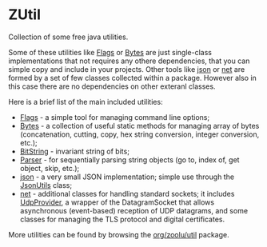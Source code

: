 # ZUtil

Collection of some free java utilities.

Some of these utilities like [Flags](https://github.com/zoolu-org/zutil/blob/main/src/org/zoolu/util/Flags.java) or [Bytes](https://github.com/zoolu-org/zutil/blob/main/src/org/zoolu/util/Bytes.java) are just single-class implementations that not requires any othere dependencies, that you can simple copy and include in your projects.
Other tools like [json](https://github.com/zoolu-org/zutil/tree/main/src/org/zoolu/util/json) or [net](https://github.com/zoolu-org/zutil/tree/main/src/org/zoolu/net) are formed by a set of few classes collected within a package. However also in this case there are no dependencies on other exteranl classes.

Here is a brief list of the main included utilities:
* [Flags](https://github.com/zoolu-org/zutil/blob/main/src/org/zoolu/util/Flags.java) - a simple tool for managing command line options;
* [Bytes](https://github.com/zoolu-org/zutil/blob/main/src/org/zoolu/util/Bytes.java) - a collection of useful static methods for managing array of bytes (concatenation, cutting, copy, hex string conversion, integer conversion, etc.);
* [BitString](https://github.com/zoolu-org/zutil/blob/main/src/org/zoolu/util/BitString.java) - invariant string of bits;
* [Parser](https://github.com/zoolu-org/zutil/blob/main/src/org/zoolu/util/Parser.java) - for sequentially parsing string objects (go to, index of, get object, skip, etc.);
* [json](https://github.com/zoolu-org/zutil/tree/main/src/org/zoolu/util/json) - a very small JSON implementation; simple use through the [JsonUtils](https://github.com/zoolu-org/zutil/blob/main/src/org/zoolu/util/json/JsonUtils.java) class;
* [net](https://github.com/zoolu-org/zutil/tree/main/src/org/zoolu/net) - additional classes for handling standard sockets; it includes [UdpProvider](https://github.com/zoolu-org/zutil/blob/main/src/org/zoolu/net/UdpProvider.java), a wrapper of the DatagramSocket that allows asynchronous (event-based) reception of UDP datagrams, and some classes for managing the TLS protocol and digital certificates.

More utilities can be found by browsing the [org/zoolu/util](https://github.com/zoolu-org/zutil/tree/main/src/org/zoolu/util) package.
